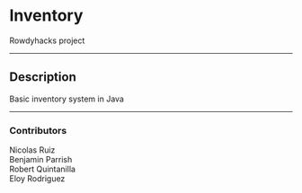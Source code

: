 # Inventory  
Rowdyhacks project

*** 
## Description 
Basic inventory system in Java
***  

### Contributors   

Nicolas Ruiz  
Benjamin Parrish  
Robert Quintanilla  
Eloy Rodriguez
